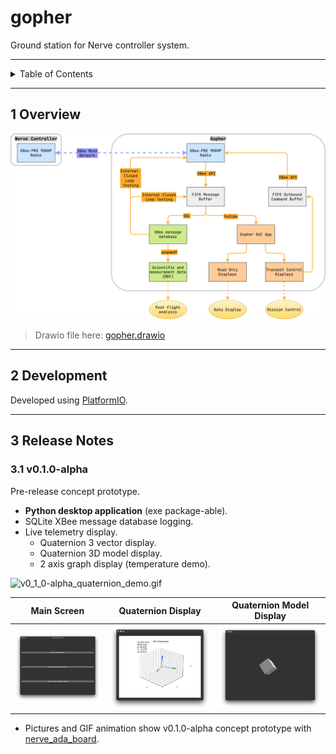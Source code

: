 # gopher

Ground station for Nerve controller system.

---

<details markdown="1">
  <summary>Table of Contents</summary>

<!-- TOC -->
- [gopher](#gopher)
  - [1 Overview](#1-overview)
  - [2 Development](#2-development)
  - [3 Release Notes](#3-release-notes)
    - [3.1 v0.1.0-alpha](#31-v010-alpha)
<!-- TOC -->

</details>

---

## 1 Overview

![gopher.drawio.png](docs/gopher.drawio.png)

> Drawio file here: [gopher.drawio](docs/gopher.drawio)

---

## 2 Development

Developed using [PlatformIO](https://platformio.org/).

---

## 3 Release Notes

### 3.1 v0.1.0-alpha

Pre-release concept prototype.

- **Python desktop application** (exe package-able).
- SQLite XBee message database logging.
- Live telemetry display.
    - Quaternion 3 vector display.
    - Quaternion 3D model display.
    - 2 axis graph display (temperature demo).

![v0_1_0-alpha_quaternion_demo.gif](docs/pictures/v0_1_0-alpha_quaternion_demo.gif)

|                          Main Screen                          |                            Quaternion Display                             |                               Quaternion Model Display                                |
|:-------------------------------------------------------------:|:-------------------------------------------------------------------------:|:-------------------------------------------------------------------------------------:|
| ![v0_1_0-alpha_home.png](docs/pictures/v0_1_0-alpha_home.png) | ![v0_1_0-alpha_quaternion.png](docs/pictures/v0_1_0-alpha_quaternion.png) | ![v0_1_0-alpha_quaternion_model.png](docs/pictures/v0_1_0-alpha_quaternion_model.png) |

- Pictures and GIF animation show v0.1.0-alpha concept prototype with
  [nerve_ada_board](https://github.com/danielljeon/nerve_ada_board).
